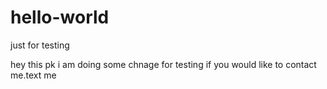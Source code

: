 # hello-world
just for testing


hey this pk 
i am doing some chnage for testing
if you would like to contact me.text me
